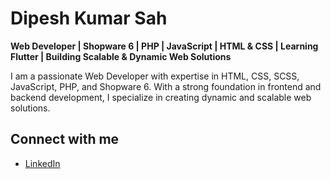 # Dipesh Kumar Sah

**Web Developer | Shopware 6 | PHP | JavaScript | HTML & CSS | Learning Flutter | Building Scalable & Dynamic Web Solutions**

I am a passionate Web Developer with expertise in HTML, CSS, SCSS, JavaScript, PHP, and Shopware 6. With a strong foundation in frontend and backend development, I specialize in creating dynamic and scalable web solutions.

## Connect with me
- [LinkedIn](https://www.linkedin.com/in/dipesh-shah322/)
